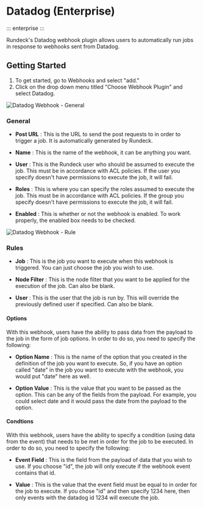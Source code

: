 # Datadog (Enterprise)
 ::: enterprise
 :::
 
 Rundeck's Datadog webhook plugin allows users to automatically run jobs in response to webhooks sent from Datadog. 
 
  ## Getting Started
 
  1. To get started, go to Webhooks and select "add."
  2. Click on the drop down menu titled "Choose Webhook Plugin" and select Datadog.
 
  ![Datadog Webhook - General](~@assets/img/datadog-webhook-general.png)
 
  ### General
 
  - **Post URL**
  : This is the URL to send the post requests to in order to trigger a job. It is automatically generated by Rundeck.
 
  - **Name**
  : This is the name of the webhook, it can be anything you want.
 
  - **User**
  : This is the Rundeck user who should be assumed to execute the job. This must be in accordance with ACL policies. If the user you specify doesn't have permissions to execute the job, it will fail.
 
  - **Roles**
  : This is where you can specify the roles assumed to execute the job. This must be in accordance with ACL policies. If the group you specify doesn't have permissions to execute the job, it will fail.
 
  - **Enabled**
  : This is whether or not the webhook is enabled. To work properly, the enabled box needs to be checked. 
 
  ![Datadog Webhook - Rule](~@assets/img/datadog-webhook-rule.png)
 
  ### Rules
 
  - **Job**
  : This is the job you want to execute when this webhook is triggered. You can just choose the job you wish to use. 
 
  - **Node Filter**
  : This is the node filter that you want to be applied for the execution of the job. Can also be blank. 
 
  - **User**
  : This is the user that the job is run by. This will override the previously defined user if specified. Can also be blank.
 
  #### Options
 
  With this webhook, users have the ability to pass data from the payload to the job in the form of job options. In order to do so, you need to specify the following:
 
  - **Option Name**
  : This is the name of the option that you created in the definition of the job you want to execute. So, if you have an option called "date" in the job you want to execute with the webhook, you would put "date" here as well. 
 
  - **Option Value**
  : This is the value that you want to be passed as the option. This can be any of the fields from the payload. For example, you could select date and it would pass the date from the payload to the option. 
 
  #### Condtions
 
  With this webhook, users have the ability to specify a condition (using data from the event) that needs to be met in order for the job to be executed. In order to do so, you need to specify the following:
 
  - **Event Field**
  : This is the field from the payload of data that you wish to use. If you choose "id", the job will only execute if the webhook event contains that id.
 
  - **Value**
  : This is the value that the event field must be equal to in order for the job to execute. If you chose "id" and then specify 1234 here, then only events with the datadog id 1234 will execute the job.
